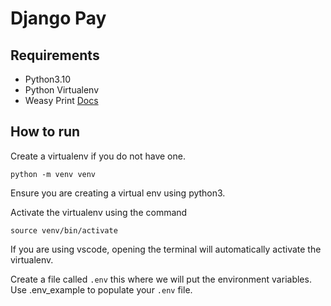 # Django Pay
## Requirements
- Python3.10
- Python Virtualenv
- Weasy Print [Docs](https://doc.courtbouillon.org/weasyprint/stable/first_steps.html)

## How to run
Create a virtualenv if you do not have one.
```
python -m venv venv
```
Ensure you are creating a virtual env using python3.

Activate the virtualenv using the command
```
source venv/bin/activate
```
If you are using vscode, opening the terminal will automatically activate the virtualenv.

Create a file called `.env` this where we will put the environment variables.
Use .env_example to populate your `.env` file.